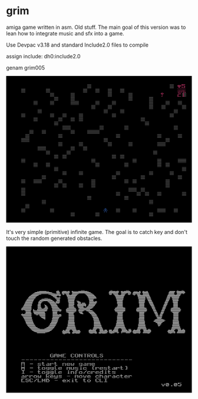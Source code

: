 # grim 

amiga game written in asm. Old stuff. The main goal of this version was to lean how to integrate music and sfx into a game. 

Use Devpac v3.18 and standard Include2.0 files to compile

assign include: dh0:include2.0

genam grim005

![Alt text](https://github.com/BigT-Amiga/grim/blob/master/screenshots/grim005-gameplay.png?raw=true "WinUAE screenshot")

It's very simple (primitive) infinite game. The goal is to catch key and don't touch the random generated obstacles.

![Alt text](https://github.com/BigT-Amiga/grim/blob/master/screenshots/grim005-title.png?raw=true "WinUAE screenshot")
